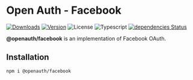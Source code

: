 # Open Auth - Facebook

<p align="left">
  <a href="https://npmcharts.com/compare/@openauth/facebook?minimal=true"><img alt="Downloads" src="https://img.shields.io/npm/dt/@openauth/facebook.svg?style=flat-square" /></a>
  <a href="https://www.npmjs.com/package/@openauth/facebook"><img alt="Version" src="https://img.shields.io/npm/v/@openauth/facebook.svg?style=flat-square" /></a>
  <img alt="License" src="https://img.shields.io/npm/l/@openauth/facebook.svg?style=flat-square" />
  <img alt="Typescript" src="https://img.shields.io/badge/language-Typescript-007acc.svg?style=flat-square" />
  <a href="https://david-dm.org/wan2land/openauth?path=packages/@openauth/facebook"><img alt="dependencies Status" src="https://img.shields.io/david/wan2land/openauth.svg?style=flat-square&path=packages/@openauth/facebook" /></a>
</p>

**@openauth/facebook** is an implementation of Facebook OAuth.

## Installation

```bash
npm i @openauth/facebook
```
